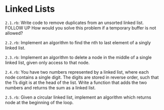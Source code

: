 # Linked Lists

`2.1.rb`: Write code to remove duplicates from an unsorted linked list.
FOLLOW UP
How would you solve this problem if a temporary buffer is not allowed?

`2.2.rb`: Implement an algorithm to find the nth to last element of a singly linked list.

`2.3.rb`: Implement an algorithm to delete a node in the middle of a single linked list, given
only access to that node.

`2.4.rb`: You have two numbers represented by a linked list, where each node contains a single digit. The digits are stored in reverse order, such that the 1’s digit is at the head of
the list. Write a function that adds the two numbers and returns the sum as a linked
list.

`2.5.rb`: Given a circular linked list, implement an algorithm which returns node at the beginning of the loop.
